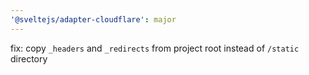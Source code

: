 ```yaml
---
'@sveltejs/adapter-cloudflare': major
---
```


fix: copy `_headers` and `_redirects` from project root instead of `/static` directory
